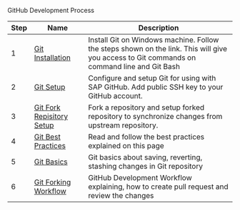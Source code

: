 GitHub Development Process


 Step| Name| Description
-|--------|-----------
1|[Git Installation](Git-Installation) | Install Git on Windows machine. Follow the steps shown on the link. This will give you access to Git commands on command line and Git Bash
2 | [Git Setup](Git-Setup) | Configure and setup Git for using with SAP GitHub. Add public SSH key to your GitHub account. 
3 | [Git Fork Repisitory Setup](Git-Fork-Repository-Setup) | Fork a repository and setup forked repository to synchronize changes from upstream repository.
4 | [Git Best Practices](Git-Best-Practices) | Read and follow the best practices explained on this page
5| [Git Basics](Git-Basics) | Git basics about saving, reverting, stashing changes in Git repository
6 | [Git Forking Workflow](Git-Forking-Workflow) | GitHub Development Workflow explaining, how to create pull request and review the changes